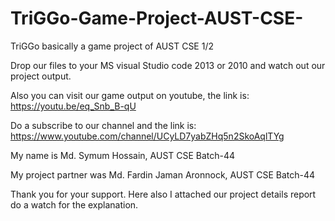 # TriGGo-Game-Project-AUST-CSE-
TriGGo basically a game project of AUST CSE 1/2

Drop our files to your MS visual Studio code 2013 or 2010 and watch out our project output.

Also you can visit our game output on youtube, the link is: https://youtu.be/eq_Snb_B-qU

Do a subscribe to our channel and the link is: https://www.youtube.com/channel/UCyLD7yabZHq5n2SkoAqlTYg

My name is Md. Symum Hossain, AUST CSE Batch-44

My project partner was Md. Fardin Jaman Aronnock, AUST CSE Batch-44

Thank you for your support.
Here also I attached our project details report do a watch for the explanation.
